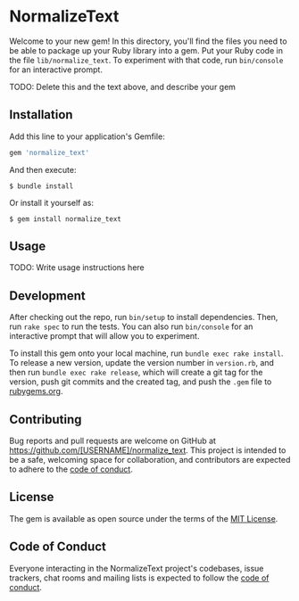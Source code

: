 # NormalizeText

Welcome to your new gem! In this directory, you'll find the files you need to be able to package up your Ruby library into a gem. Put your Ruby code in the file `lib/normalize_text`. To experiment with that code, run `bin/console` for an interactive prompt.

TODO: Delete this and the text above, and describe your gem

## Installation

Add this line to your application's Gemfile:

```ruby
gem 'normalize_text'
```

And then execute:

    $ bundle install

Or install it yourself as:

    $ gem install normalize_text

## Usage

TODO: Write usage instructions here

## Development

After checking out the repo, run `bin/setup` to install dependencies. Then, run `rake spec` to run the tests. You can also run `bin/console` for an interactive prompt that will allow you to experiment.

To install this gem onto your local machine, run `bundle exec rake install`. To release a new version, update the version number in `version.rb`, and then run `bundle exec rake release`, which will create a git tag for the version, push git commits and the created tag, and push the `.gem` file to [rubygems.org](https://rubygems.org).

## Contributing

Bug reports and pull requests are welcome on GitHub at https://github.com/[USERNAME]/normalize_text. This project is intended to be a safe, welcoming space for collaboration, and contributors are expected to adhere to the [code of conduct](https://github.com/[USERNAME]/normalize_text/blob/master/CODE_OF_CONDUCT.md).

## License

The gem is available as open source under the terms of the [MIT License](https://opensource.org/licenses/MIT).

## Code of Conduct

Everyone interacting in the NormalizeText project's codebases, issue trackers, chat rooms and mailing lists is expected to follow the [code of conduct](https://github.com/[USERNAME]/normalize_text/blob/master/CODE_OF_CONDUCT.md).
